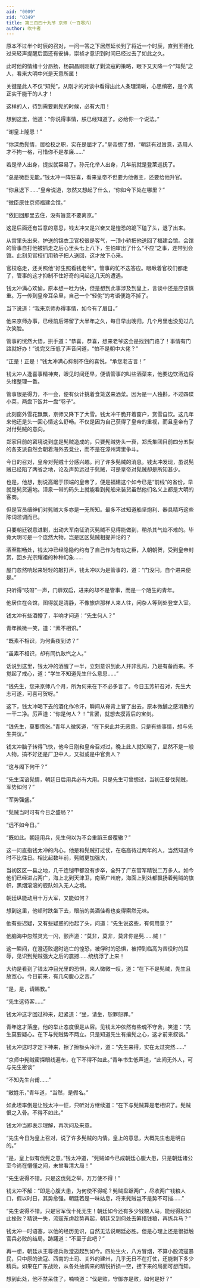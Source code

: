```yaml
---
aid: "0009"
zid: "0349"
title: 第三百四十九节 京师（一百零六）
author: 吹牛者
---
```


原本不过半个时辰的召对，一问一答之下居然延长到了将近一个时辰，直到王德化过来轻声提醒后面还有安排，崇祯才意识到时间已经过去了如此之久。

此时他的情绪十分昂扬，杨嗣昌刚刚献了剿流寇的策略，眼下又天降一个“知髡”之人，看来大明中兴是天意所属！

关键是此人不仅“知髡”，从刚才的对谈中看得出此人条理清晰，心思缜密，是个真正实干能干的人才！

这样的人，待到需要剿髡的时候，必有大用！

想到这里，他道：“你说得事情，朕已经知道了。必给你一个说法。”

“谢皇上隆恩！”

“你深悉髡情，居检校之职，实在是屈才了。”皇帝想了想，“朝廷有过旨意，选用人才不拘一格，可惜你不是孝廉……”

若是举人出身，提拔就容易了。孙元化举人出身，几年前就是登莱巡抚了。

“总是微臣无能。”钱太冲一阵狂喜，看来皇帝不但要为他做主，还要给他升官。

“你且退下……”皇帝说道，忽然又想起了什么，“你如今下处在哪里？”

“微臣原住京师福建会馆。”

“依旧回那里去住，没有旨意不要离京。”

这是后面还有旨意的意思，钱太冲又是兴奋又是惶恐的跪下磕了头，退了出来。

从宫里头出来，护送的锦衣卫官校很是客气，一顶小轿把他送回了福建会馆。会馆的管事自打他被抓走之后心里头七上八下，生怕审出了什么“不应”之事，连带到会馆。此刻见官校们用轿子把人送回，这才放下心来。

官校临走，还关照他“好生照看钱老爷”。管事的忙不迭答应。眼瞅着官校们都走了，管事的这才抑制不住好奇的问起这几天的遭遇。

钱太冲满心欢愉，原本想一吐为快，但是想到此事涉及到皇上，言谈中还是应该慎重。万一传到皇帝耳朵里，自己一个“轻佻”的考语便跑不掉了。

当下说道：“我来京师办得事情，如今有了眉目。”

他来京师办事，已经前后滞留了大半年之久，每日早出晚归，几个月里也没见过几次笑脸。

管事的恍然大悟，拱手道：“恭喜，恭喜，想来老爷这会是找到门路了！事情有门路就好办！”说完又压低了声音问道，“怕不是朝中大佬？”

“正是！正是！”钱太冲满心抑制不住的喜悦，“承您老吉言！”

钱太冲人逢喜事精神爽，眼见时间还早，便请管事的叫些酒菜来，他要边饮酒边将头绪整理一番。

管事很是得力，不一会，便有伙计挑着食笼送来酒菜。因为是一人独斟，不过四碟小菜，两盘下饭并一盘“卷子”。

此刻窗外雪花飘飘，京师又降下了大雪。钱太冲干脆开着窗户，赏雪自饮。这几年来他还是头一回心情这么舒畅。不仅是因为自己获得了皇帝的重视，而且皇帝有了对付髡贼的意向。

郑家目前的窘境说到底是髡贼造成的，只要髡贼势头一衰，郑氏集团目前四分五裂的各支派自然会朝着海外去竞业，而不是在漳州湾里争斗。

今日的召对，皇帝对髡贼十分感兴趣。问了许多髡贼的消息。钱太冲发现，虽说髡贼已经陷了两省之地，论及声势远过于髡贼，可是皇帝对髡贼却是所知甚少。

也是，他想，别说高踞于顶端的皇帝了，便是福建这个如今已是“前线”的省份，早就是髡货遍地。漳泉一带的码头上就能看到髡船来装货虽然他们名义上都是大明的客商。

但是官员缙绅们对髡贼大多亦是一无所知。最多不过知道船坚炮利、器具精巧这些陈词滥调而已。

只要朝廷锐意进剿，出动大军南征消灭髡贼不见得能做到，稍杀其气焰不难的。毕竟大明可是一个庞然大物，岂是区区髡贼相提并论的？

酒至酣畅处，钱太冲已经隐隐约约有了自己作为有功之臣，入朝朝贺，受到皇帝封赏，回乡光宗耀祖的种种幻象……

屋门忽然响起来轻轻的敲打声，钱太冲以为是管事的，道：“门没闩，自个进来便是。”

只听得“吱呀”一声，门扉双启，进来的却不是管事，而是一个陌生的青年。

他居住在会馆，图得就是清静，不像旅店那样人来人往，闲杂人等到处登堂入室。

钱太冲有些酒懵了，半响才问道：“先生何人？”

青年微微一笑，道：“素不相识。”

“既素不相识，为何夤夜到访？”

“虽素不相识，却有同仇敌忾之人。”

话说到这里，钱太冲的酒醒了一半，立刻意识到此人并非乱闯，乃是有备而来。不觉起了戒心，道：“学生不知道先生什么意思……”

“钱先生，您来京师八个月，所为何来在下不必多言了。今日玉芳轩召对，先生大志可遂，可喜可贺呀。”

这下，钱太冲喝下去的酒化作冷汗，瞬间从脊背上冒了出去，原本微醺之感消散的一干二净。厉声道：“你是何人？！”言罢，就想去摸背后的宝剑。

“钱先生，莫要慌张。”青年人微笑道，“在下来此并无恶意。只是有些事情，想与先生共议。”

钱太冲脑子转得飞快，他今日刚和皇帝召对过，晚上此人就知晓了，显然不是一般人物，搞不好还是厂卫中人，又拟或是中官贵人？

“这与阁下何干？”

“先生深谙髡情，朝廷日后用兵必有大用。只是先生可曾想过，当初王督伐髡贼，军势如何？”

“军势强盛。”

“髡贼当时可有今日之盛局？”

“远不如今日。”

“既如此。朝廷用兵，先生何以为不会重蹈王督覆辙？”

这一问直指钱太冲的内心。他是和髡贼打过仗，在临高待过两年的人，当然知道今时不比往日。相比起数年前，髡贼更加强大，

当初区区一县之地，几千连铠甲都没有步卒，全歼了广东官军精锐二万多人。如今他们已经进占两广，海上北到天津卫，南至广州府，海面上到处都飘扬着髡贼的旗帜，黑烟滚滚的舰队如入无人之境。

朝廷纵能动用十万大军，又能如何？

想到这里，他顿时跌坐下去，眼前的美酒佳肴也变得索然无味。

他有些迟疑，又有些疑惑的抬起了头，问道：“先生说这些，有何用意？”

他脑海中忽然灵光一闪，颤声道：“莫非，莫非，莫非你是髡……贼！”

这一瞬间，在澄迈败退时逃亡的惶恐，被俘时的恐惧，被押到临高为苦役时的屈辱，见识到髡贼强大之后的震撼……统统浮了上来！

大约是看到了钱太冲目光里的恐惧，来人微微一叹，道：“在下不是髡贼，先生且放宽心。今日前来，有几句腹心之言。”

“是，是，请赐教。”

“先生这待客……”

钱太冲这才回过神来，赶紧道：“坐，请坐，恕罪恕罪。”

青年这才落座，他的举止态度很是从容。见钱太冲依然有些魂不守舍，笑道：“先生莫要疑心。在下与髡贼势不两立。只是知道先生有攘髡之心，这才前来叙谈。”

钱太冲这时才定下神来，擦了擦额头冷汗，道：“先生来得，实在太过突然……”

“京师中髡贼密探眼线遍布，在下不得不如此。”青年书生低声道，“此间无外人，可与先生密谈”

“不知先生台甫……”

“敝姓乐，”青年道，“当然，是假名。”

如此坦率倒是让钱太冲一怔，只听对方继续道：“在下与髡贼算是老相识了。髡贼恨之入骨。不得不如此。”

钱太冲当即表示理解，再次问及来意。

“先生今日为皇上召对，说了许多髡贼的内情。皇上的意思，大概先生也是明白的。”

“是，皇上似有伐髡之意。”钱太冲道，“髡贼如今已成朝廷心腹大患，只是朝廷诸公至今尚在懵懂之间，未曾看清大局！”

“先生说得不错。只是这伐髡之举，万万使不得！”

钱太冲不解：“即是心腹大患，为何使不得呢？髡贼盘踞两广，尽收两广钱粮人口，假以时日，其势愈强。朝廷若是一味姑息，将来髡贼岂不是势不可挡……”

“先生说得不错。只是官军伐十死无生！朝廷如今还有多少钱粮人马，能经得起如此挫败？精锐一失，流寇东虏趁势再起，朝廷又到何处去筹措钱粮，再练兵马？”

钱太冲一时语塞，以他的经历见识，自然无法说朝廷必胜。但是心理上还是很抵触官兵必败的结局。踌躇道：“不至于此吧？”

再一想，朝廷从王尊德兵败澄迈起到如今。四处生火，八方冒烟，不算小股流寇暴民，只中原的流寇、西南的土司、关外的建州，几乎无日不在打仗，还能剩下多少精兵。如果在广东战败，从各处抽调来的精锐折损一空，接下来的局面可想而知。

想到此处，他不禁呆住了，喃喃道：“伐是败，守御亦是败，如何是好？”


